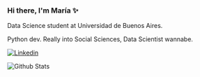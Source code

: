 ### Hi there, I'm María :sparkles:

Data Science student at Universidad de Buenos Aires.

Python dev. Really into Social Sciences, Data Scientist wannabe.

[![Linkedin](https://img.shields.io/badge/-MaríaMarino-blue?style=flat-square&logo=Linkedin&logoColor=white&link=https://www.linkedin.com/in/marino-maria/)](https://www.linkedin.com/in/marino-maria/)

![Github Stats](https://github-readme-stats.vercel.app/api?username=marinomaria&show_icons=true)
